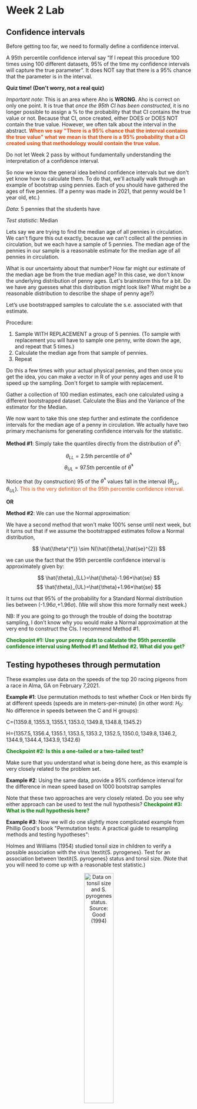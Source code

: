 Week 2 Lab
=============

Confidence intervals
-----------------------

Before getting too far, we need to formally define a confidence interval. 

A 95th percentile confidence interval say “If I repeat this procedure 100 times using 100 different datasets, 95% of the time my confidence intervals will capture the true parameter”. It does NOT say that there is a 95% chance that the parameter is in the interval.

**Quiz time! (Don't worry, not a real quiz)**

*Important note*: This is an area where Aho is **WRONG**. Aho is correct on only one point. It is true that *once the 95th CI has been constructed*, it is no longer possible to assign a $\%$ to the probability that that CI contains the true value or not. Because that CI, once created, either DOES or DOES NOT contain the true value. However, we often talk about the interval in the abstract. **<span style="color: orangered;">When we say "There is a 95$\%$ chance that the interval contains the true value" what we mean is that there is a 95$\%$ probability that a CI created using that methodology would contain the true value.</span>**

Do not let Week 2 pass by without fundamentally understanding the interpretation of a confidence interval. 

So now we know the general idea behind confidence intervals but we don't yet know how to calculate them. To do that, we'll actually walk through an example of bootstrap using pennies. Each of you should have gathered the ages of five pennies. (If a penny was made in 2021, that penny would be 1 year old, etc.)

*Data*: 5 pennies that the students have

*Test statistic*: Median

Lets say we are trying to find the median age of all pennies in circulation. We can't figure this out exactly, because we can't collect all the pennies in circulation, but we each have a sample of 5 pennies. The median age of the pennies in our sample is a reasonable estimate for the median age of all pennies in circulation. 

What is our uncertainty about that number? How far might our estimate of the median age be from the true median age? In this case, we don't know the underlying distribution of penny ages. (Let's brainstorm this for a bit. Do we have any guesses what this distribution might look like? What might be a reasonable distribution to describe the shape of penny age?) 

Let’s use bootstrapped samples to calculate the s.e. associated with that estimate.

Procedure: 
1. Sample WITH REPLACEMENT a group of 5 pennies. (To sample with replacement you will have to sample one penny, write down the age, and repeat that 5 times.)
2. Calculate the median age from that sample of pennies.
3. Repeat

Do this a few times with your actual physical pennies, and then once you get the idea, you can make a vector in R of your penny ages and use R to speed up the sampling. Don't forget to sample with replacement.

Gather a collection of 100 median estimates, each one calculated using a different bootstrapped dataset. Calculate the Bias and the Variance of the estimator for the Median.

We now want to take this one step further and estimate the confidence intervals for the median age of a penny in circulation. We actually have two primary mechanisms for generating confidence intervals for the statistic.

**Method #1**: Simply take the quantiles directly from the distribution of $\hat{\theta}^{*}$:

$$
\theta_{LL} = \mbox{2.5th percentile of } \hat{\theta}^{*}
$$
$$
\theta_{UL} = \mbox{97.5th percentile of } \hat{\theta}^{*}
$$

Notice that (by construction) 95$%$ of the $\hat{\theta}^{*}$ values fall in the interval $(\theta_{LL},\theta_{UL})$. <span style="color: orangered;">This is the very definition of the 95th percentile confidence interval.</span>

**OR** 

**Method #2**: We can use the Normal approximation:

We have a second method that won't make 100\% sense until next week, but it turns out that if we assume the bootstrapped estimates follow a Normal distribution, 

$$
\hat{\theta^{*}} \sim N(\hat{\theta},\hat{se}^{2})
$$

we can use the fact that the 95th percentile confidence interval is approximately given by:

$$
\hat{\theta}_{LL}=\hat{\theta}-1.96*\hat{se}
$$
$$
\hat{\theta}_{UL}=\hat{\theta}+1.96*\hat{se}
$$

It turns out that 95$\%$ of the probability for a Standard Normal distribution lies between (-1.96$\sigma$,+1.96$\sigma$). (We will show this more formally next week.) 

NB: If you are going to go through the trouble of doing the bootstrap sampling, I don’t know why you would make a Normal approximation at the very end to construct the CIs. I recommend Method #1.

**<span style="color: green;">Checkpoint #1: Use your penny data to calculate the 95th percentile confidence interval using Method #1 and Method #2. What did you get?</span>**

Testing hypotheses through permutation
------------------------------------

These examples use data on the speeds of the top 20 racing pigeons from a race in Alma, GA on February 7,2021. 

**Example #1**: Use permutation methods to test whether Cock or Hen birds fly at different speeds (speeds are in meters-per-minute) (in other word: $H_{0}$: No difference in speeds between the C and H groups):

C=$\{1359.8,1355.3,1355.1,1353.0,1349.8,1348.8,1345.2\}$

H=$\{1357.5,1356.4,1355.1,1353.5,1353.2,1352.5,1350.0,1349.8,1346.2,1344.9,1344.4,1343.9,1342.6\}$

**<span style="color: green;">Checkpoint #2: Is this a one-tailed or a two-tailed test?</span>**

Make sure that you understand what is being done here, as this example is very closely related to the problem set.


**Example #2**: Using the same data, provide a 95% confidence interval for the difference in mean speed based on 1000 bootstrap samples

Note that these two approaches are very closely related. Do you see why either approach can be used to test the null hypothesis? **<span style="color: green;">Checkpoint #3: What is the null hypothesis here?</span>**

**Example #3**: Now we will do one slightly more complicated example from Phillip Good's book "Permutation tests: A practical guide to resampling methods and testing hypotheses":

Holmes and Williams (1954) studied tonsil size in children to verify a possible association with the virus \textit{S. pyrogenes}. Test for an association between \textit{S. pyrogenes} status and tonsil size. (Note that you will need to come up with a reasonable test statistic.)

<div class="figure" style="text-align: center">
<img src="Table2categories.png" alt="Data on tonsil size and S. pyrogenes status. Source: Good (1994)" width="40%" />
<p class="caption">(\#fig:unnamed-chunk-1)Data on tonsil size and S. pyrogenes status. Source: Good (1994)</p>
</div>

Now lets consider the full dataset, where tonsil size is divided into three categories. How would we do the test now? **<span style="color: green;">Checkpoint #4: What is the new test statistic? (There are many options.)</span>** What 'labels' do you permute?

<div class="figure" style="text-align: center">
<img src="Table3categories.png" alt="Fill dataset on tonsil size and S. pyrogenes status. Source: Good (1994)" width="50%" />
<p class="caption">(\#fig:unnamed-chunk-2)Fill dataset on tonsil size and S. pyrogenes status. Source: Good (1994)</p>
</div>

Basics of bootstrap and jackknife
------------------------------------

To get started with bootstrap and jackknife techniques, we start by working through a very simple example. First we simulate some data


```r
x<-seq(0,9,by=1)
```

This will constutute our "data". Let's print the result of sampling with replacement to get a sense for it...


```r
table(sample(x,size=length(x),replace=T))
```

```
## 
## 1 2 4 6 7 9 
## 1 1 1 1 3 3
```

Now we will write a little script to take bootstrap samples and calculate the means of each of these bootstrap samples


```r
xmeans<-vector(length=1000)
for (i in 1:1000)
  {
  xmeans[i]<-mean(sample(x,replace=T))
  }
```

The actual number of bootstrapped samples is arbitrary *at this point* but there are ways of characterizing the precision of the bootstrap (jackknife-after-bootstrap) which might inform the number of bootstrap samples needed. *In practice*, people tend to pick some arbitrary but large number of bootstrap samples because computers are so fast that it is often easy to draw far more samples than are actually needed. When calculation of the statistic is slow (as might be the case if you are using the samples to construct a phylogeny, for example), then you would need to be more concerned with the number of bootstrap samples. 

First, lets just look at a histogram of the bootstrapped means and plot the actual sample mean on the histogram for comparison



```r
hist(xmeans,breaks=30,col="pink")
abline(v=mean(x),lwd=2)
```

<img src="Week-2-lab_files/figure-html/unnamed-chunk-6-1.png" width="672" />

Calculating bias and standard error
-----------------------------------

From these we can calculate the bias and standard deviation for the mean (which is the "statistic"):

$$
\widehat{Bias_{boot}} = \left(\frac{1}{k}\sum^{k}_{i=1}\theta^{*}_{i}\right)-\hat{\theta}
$$


```r
bias.boot<-mean(xmeans)-mean(x)
bias.boot
```

```
## [1] -0.0031
```

```r
hist(xmeans,breaks=30,col="pink")
abline(v=mean(x),lwd=5,col="black")
abline(v=mean(xmeans),lwd=2,col="yellow")
```

<img src="Week-2-lab_files/figure-html/unnamed-chunk-7-1.png" width="672" />

$$
\widehat{s.e._{boot}} = \sqrt{\frac{1}{k-1}\sum^{k}_{i=1}(\theta^{*}_{i}-\bar{\theta^{*}})^{2}}
$$


```r
se.boot<-sd(xmeans)
```

We can find the confidence intervals in two ways:

Method #1: Assume the bootstrap statistics are normally distributed


```r
LL.boot<-mean(xmeans)-1.96*se.boot #where did 1.96 come from?
UL.boot<-mean(xmeans)+1.96*se.boot
LL.boot
```

```
## [1] 2.757254
```

```r
UL.boot
```

```
## [1] 6.236546
```

Method #2: Simply take the quantiles of the bootstrap statistics


```r
quantile(xmeans,c(0.025,0.975))
```

```
##  2.5% 97.5% 
##   2.8   6.2
```

Let's compare this to what we would have gotten if we had used normal distribution theory. First we have to calculate the standard error:


```r
se.normal<-sqrt(var(x)/length(x))
LL.normal<-mean(x)-qt(0.975,length(x)-1)*se.normal
UL.normal<-mean(x)+qt(0.975,length(x)-1)*se.normal
LL.normal
```

```
## [1] 2.334149
```

```r
UL.normal
```

```
## [1] 6.665851
```

In this case, the confidence intervals we got from the normal distribution theory are too wide.

**<span style="color: green;">Checkpoint #6: Does it make sense why the normal distribution theory intervals are too wide?</span>** Because the original were were uniformly distributed, the data has higher variance than would be expected and therefore the standard error is higher than would be expected.

There are two packages that provide functions for bootstrapping, 'boot' and 'boostrap'. We will start by using the 'bootstrap' package, which was originally designed for Efron and Tibshirani's monograph on the bootstrap. 

To test the main functionality of the 'bootstrap' package, we will use the data we already have. The 'bootstrap' function requires the input of a user-defined function to calculate the statistic of interest. Here I will write a function that calculates the mean of the input values.


```r
library(bootstrap)
theta<-function(x)
  {
    mean(x)
  }
results<-bootstrap(x=x,nboot=1000,theta=theta)
results
```

```
## $thetastar
##    [1] 4.3 4.4 3.9 5.3 5.1 4.2 5.1 5.5 3.4 5.6 4.8 5.0 4.2 6.7 4.2 6.0 5.1 4.6
##   [19] 4.3 4.4 4.4 3.9 4.2 4.3 3.3 4.0 3.8 6.3 5.3 5.5 4.5 4.3 6.3 5.0 4.2 3.0
##   [37] 3.4 6.3 5.6 4.8 4.7 4.8 4.6 4.8 4.2 4.7 3.7 4.3 4.5 3.0 2.2 3.2 4.4 4.1
##   [55] 4.1 4.8 3.6 4.4 5.0 4.7 5.4 5.6 4.3 3.0 5.7 4.4 3.7 5.5 4.1 5.2 4.8 3.4
##   [73] 4.7 3.2 5.0 5.8 6.2 6.5 3.5 4.8 5.6 4.1 5.5 4.0 4.1 4.0 4.1 5.0 4.7 5.5
##   [91] 5.2 3.8 4.4 5.3 5.0 3.4 5.4 3.9 4.9 5.3 4.3 4.1 4.5 2.1 5.5 3.5 4.0 3.8
##  [109] 4.1 5.1 4.5 6.2 3.2 5.2 4.4 3.4 3.0 5.2 5.6 4.9 5.5 3.4 4.4 4.3 4.3 4.7
##  [127] 4.3 5.9 5.3 5.3 4.9 3.7 4.1 3.4 4.4 5.8 4.9 3.4 6.3 2.8 5.8 3.2 5.0 4.1
##  [145] 4.7 4.9 4.1 3.8 4.3 3.5 2.9 5.6 2.8 3.8 4.4 4.2 3.2 5.3 6.6 5.4 3.4 4.1
##  [163] 4.4 4.5 4.1 4.8 3.4 3.0 4.4 5.2 3.4 4.2 3.2 4.4 3.9 4.0 4.2 4.8 4.3 4.3
##  [181] 4.9 4.9 3.3 4.5 4.9 5.1 4.5 5.3 5.3 4.0 4.9 4.6 5.5 4.8 2.6 4.9 4.0 3.5
##  [199] 3.2 4.9 6.1 4.3 4.3 5.3 5.5 5.2 3.7 3.5 7.0 4.3 5.0 6.6 4.3 3.2 4.5 4.5
##  [217] 3.7 5.4 5.8 3.5 6.2 3.5 4.6 5.8 5.5 4.8 5.6 4.1 4.8 2.8 3.9 4.1 4.4 6.7
##  [235] 3.1 4.8 5.5 4.5 3.8 6.0 3.8 4.8 4.9 5.6 3.2 3.6 5.3 4.3 5.4 3.9 5.5 5.1
##  [253] 5.0 5.6 3.8 4.0 4.4 4.7 5.0 4.0 5.0 3.3 3.6 4.6 4.7 2.5 6.2 5.2 5.8 4.7
##  [271] 3.2 4.7 4.4 5.7 3.6 4.8 4.1 5.2 4.3 5.2 2.9 4.6 4.4 5.0 4.8 4.4 3.8 5.9
##  [289] 5.2 4.7 5.0 3.5 3.6 2.8 6.0 3.7 5.6 4.5 3.8 5.4 4.1 4.7 5.5 3.7 4.7 3.7
##  [307] 5.2 4.5 5.0 4.2 2.9 5.2 2.7 3.3 5.6 6.2 3.6 3.5 3.8 4.1 5.2 4.5 3.9 4.3
##  [325] 4.7 4.7 2.4 5.0 4.4 5.3 3.1 3.0 2.9 4.7 3.1 4.1 4.0 4.3 5.4 5.0 5.0 4.3
##  [343] 4.3 5.0 4.3 4.7 4.6 3.2 5.0 4.1 6.7 4.4 4.6 3.4 4.9 2.8 6.6 3.6 4.8 4.1
##  [361] 4.3 4.5 4.0 5.3 2.5 3.8 4.2 5.8 4.3 6.3 4.3 3.6 4.2 3.7 4.4 6.1 5.6 2.2
##  [379] 4.8 4.8 4.5 3.3 4.4 4.3 6.5 5.7 5.7 4.6 4.5 4.8 3.7 3.7 4.7 4.7 4.6 6.4
##  [397] 3.1 3.5 4.5 3.8 4.8 4.4 5.6 4.2 5.1 3.0 3.0 5.3 5.0 4.8 4.8 5.2 4.5 5.7
##  [415] 3.4 4.3 3.8 4.3 3.8 4.1 3.0 4.5 4.2 3.6 4.5 4.1 3.6 5.7 4.2 5.2 3.4 4.8
##  [433] 3.4 4.7 3.7 4.5 3.7 5.1 3.5 5.7 4.2 4.9 3.1 2.9 5.3 5.1 4.2 3.6 4.9 4.0
##  [451] 5.2 5.9 5.3 4.7 4.6 3.4 5.1 6.1 3.7 4.5 5.9 4.0 4.6 5.0 3.6 4.7 5.3 4.5
##  [469] 5.1 3.0 2.9 3.9 3.7 4.3 5.6 4.5 4.1 5.2 5.5 4.1 2.3 2.6 4.5 4.5 2.9 5.7
##  [487] 3.6 3.9 3.7 4.6 4.2 4.8 4.3 4.6 5.4 4.8 6.1 5.1 3.9 4.3 4.4 3.6 4.7 1.8
##  [505] 5.1 5.1 4.3 4.3 4.5 5.7 3.8 4.8 4.2 4.8 4.7 5.8 5.6 4.9 4.3 5.0 4.2 4.1
##  [523] 3.4 5.2 5.2 5.4 5.4 4.0 4.8 4.6 5.4 5.9 3.3 5.1 5.8 3.0 3.5 2.8 5.8 5.0
##  [541] 3.5 4.7 3.0 4.6 4.4 3.3 5.2 4.3 3.6 4.6 4.8 5.9 5.1 5.3 5.4 4.8 5.9 2.9
##  [559] 3.6 5.0 4.3 4.6 5.0 4.8 4.9 5.8 4.4 3.1 3.6 4.7 4.4 4.1 4.7 3.6 3.4 4.2
##  [577] 4.4 4.1 5.9 4.3 3.5 3.3 3.0 6.4 4.0 5.2 5.4 5.4 5.3 3.8 5.2 3.1 4.0 4.5
##  [595] 4.3 4.7 4.5 4.1 5.2 5.6 5.7 6.0 2.8 4.2 4.3 3.9 4.9 5.9 4.9 5.1 4.4 5.9
##  [613] 4.2 5.3 4.3 4.8 3.4 4.2 5.9 6.0 5.4 5.5 3.6 4.8 4.7 3.7 6.0 4.7 5.7 3.4
##  [631] 3.4 4.5 4.9 4.9 5.5 3.9 4.0 4.4 3.5 3.9 5.3 5.4 5.0 2.9 4.4 3.7 4.8 4.1
##  [649] 3.8 6.4 4.6 5.5 5.4 3.4 5.3 4.5 4.3 5.4 4.8 3.8 5.2 5.4 3.6 5.4 4.2 4.4
##  [667] 6.3 5.2 4.8 4.4 4.0 4.5 4.6 4.6 4.8 5.0 5.5 5.5 3.1 3.2 4.8 4.7 5.9 5.0
##  [685] 4.5 3.6 6.8 2.5 4.3 4.1 5.1 5.1 5.9 5.0 4.5 4.1 5.6 2.9 1.4 5.4 5.9 4.4
##  [703] 3.9 4.1 5.9 4.5 3.9 6.7 3.6 4.4 4.7 3.6 3.9 3.4 4.6 4.9 4.6 4.9 2.9 4.6
##  [721] 5.3 4.2 5.5 3.2 5.5 4.1 4.8 2.8 2.5 4.0 5.8 5.2 5.9 4.6 3.8 5.6 3.8 2.9
##  [739] 3.7 4.2 4.7 4.1 4.1 5.4 4.4 4.0 3.9 5.5 4.9 6.6 5.1 5.3 5.3 5.1 4.2 3.9
##  [757] 4.7 5.2 5.9 3.2 4.2 5.3 4.4 3.3 3.7 5.0 3.2 4.9 6.2 3.5 7.5 5.6 5.4 4.8
##  [775] 4.9 2.3 5.1 2.7 3.7 5.1 4.3 5.6 5.4 4.0 5.8 3.5 2.8 5.7 4.3 2.9 5.2 3.9
##  [793] 4.8 5.0 2.6 4.3 4.7 3.8 4.2 4.6 3.4 4.9 4.4 3.9 5.6 3.8 6.1 4.4 3.6 4.9
##  [811] 3.4 5.2 5.7 5.1 4.5 4.3 5.2 4.7 3.6 5.9 3.1 5.3 4.4 4.6 4.6 4.2 4.6 4.7
##  [829] 6.1 3.4 4.4 4.0 4.0 5.3 5.0 3.9 3.5 6.0 3.6 4.6 3.9 4.4 4.3 5.3 4.5 3.5
##  [847] 4.9 4.7 5.9 4.6 2.7 5.0 4.0 3.6 3.1 6.9 4.1 5.3 5.5 3.6 4.8 4.5 3.3 4.7
##  [865] 5.1 4.8 4.6 4.3 3.9 5.3 4.0 4.7 4.2 4.5 3.6 3.4 4.6 4.6 4.8 4.8 6.8 4.7
##  [883] 6.4 3.4 5.7 4.0 6.3 5.0 4.0 3.7 5.2 3.9 3.9 3.1 5.5 4.1 4.7 6.5 5.9 4.3
##  [901] 5.6 3.8 4.1 5.6 3.4 5.6 3.6 4.2 5.5 4.1 4.0 3.5 4.8 4.8 5.0 3.8 3.0 4.7
##  [919] 6.0 5.0 4.0 5.1 4.1 4.4 3.9 4.2 3.5 4.6 3.8 3.8 3.3 4.6 3.9 4.4 4.1 4.9
##  [937] 4.0 3.6 3.0 5.0 2.9 4.2 4.9 4.6 3.7 4.8 3.1 4.2 4.3 5.1 5.5 4.5 3.7 4.5
##  [955] 5.6 6.4 4.1 3.0 5.1 4.1 3.8 3.1 5.5 4.8 3.2 5.0 2.8 4.6 5.3 4.4 3.7 4.1
##  [973] 3.1 4.3 3.3 4.9 3.4 3.3 5.2 4.7 4.6 4.5 3.8 4.9 4.4 3.5 5.0 5.2 4.6 2.9
##  [991] 5.0 6.9 4.3 4.6 3.7 6.7 5.3 3.7 4.8 5.0
## 
## $func.thetastar
## NULL
## 
## $jack.boot.val
## NULL
## 
## $jack.boot.se
## NULL
## 
## $call
## bootstrap(x = x, nboot = 1000, theta = theta)
```

```r
quantile(results$thetastar,c(0.025,0.975))
```

```
##  2.5% 97.5% 
##   2.8   6.3
```

Notice that we get exactly what we got last time. This illustrates an important point, which is that the bootstrap functions are often no easier to use than something you could write yourself.

You can also define a function of the bootstrapped statistics (we have been calling this theta) to pull out immediately any summary statistics you are interested in from the bootstrapped thetas.

Here I will write a function that calculates the bias of my estimate of the mean (which is 4.5 [i.e. the mean of the number 0,1,2,3,4,5,6,7,8,9])


```r
bias<-function(x)
  {
  mean(x)-4.5
  }
results<-bootstrap(x=x,nboot=1000,theta=theta,func=bias)
results
```

```
## $thetastar
##    [1] 4.5 3.4 4.2 6.1 3.8 4.3 5.7 3.9 4.1 4.6 5.5 5.0 5.6 3.3 5.1 3.2 3.9 6.1
##   [19] 3.8 5.1 4.8 4.2 4.7 3.8 1.7 4.4 4.2 3.5 2.8 5.3 3.3 6.5 5.2 4.3 3.9 3.2
##   [37] 5.1 5.5 3.8 3.9 3.7 5.0 5.5 6.1 4.8 4.1 4.0 4.6 5.8 4.3 4.2 5.4 3.2 3.9
##   [55] 5.1 5.6 6.1 6.2 5.5 4.5 4.3 3.5 3.0 4.4 5.2 3.8 4.2 3.7 3.5 3.5 6.0 3.8
##   [73] 4.5 4.8 3.8 4.7 3.1 4.2 4.6 5.9 4.1 5.5 3.5 4.1 6.9 6.0 4.5 5.9 5.2 4.9
##   [91] 4.5 4.6 4.4 2.9 5.3 4.1 5.5 5.4 2.4 4.2 3.4 2.8 4.5 5.3 4.2 4.0 4.1 4.8
##  [109] 4.4 4.7 3.4 4.0 5.4 5.4 5.0 5.3 4.5 4.3 5.8 4.4 3.5 2.7 5.4 2.3 3.8 3.9
##  [127] 4.7 4.1 5.1 5.6 5.5 4.0 4.5 4.6 3.6 6.0 4.7 3.8 4.4 3.7 3.5 4.8 3.5 4.7
##  [145] 4.1 4.6 3.6 5.0 4.6 4.7 4.7 5.2 4.8 4.0 5.2 3.8 4.5 4.4 4.7 4.3 4.5 3.3
##  [163] 4.8 4.7 4.1 4.2 4.6 5.1 4.0 3.9 4.5 4.2 3.7 2.9 4.2 6.8 4.7 6.5 5.4 4.8
##  [181] 2.8 2.6 3.5 2.9 4.6 4.2 4.3 4.5 4.5 5.1 4.6 5.5 5.1 3.6 4.8 4.3 4.0 5.7
##  [199] 4.8 4.3 4.0 4.4 3.2 6.9 3.7 4.2 5.5 4.0 5.5 3.1 5.1 4.6 4.6 4.1 3.9 5.0
##  [217] 3.6 5.4 4.2 3.9 1.8 5.8 4.7 2.9 5.1 4.0 4.1 5.5 4.2 2.5 4.4 5.3 3.5 4.8
##  [235] 5.9 5.6 5.1 5.6 5.0 5.4 5.2 4.1 6.7 5.1 4.0 3.2 4.7 3.9 5.0 4.7 5.0 4.2
##  [253] 5.2 5.0 3.1 4.8 3.5 5.6 4.6 4.5 4.4 4.5 3.4 3.8 4.4 5.1 5.0 3.4 6.3 2.7
##  [271] 4.6 3.9 3.8 5.0 2.2 5.1 5.7 3.3 3.3 4.0 4.7 5.2 4.4 3.4 4.0 5.2 4.7 3.4
##  [289] 5.6 5.4 4.4 4.0 3.5 4.3 4.7 5.7 4.5 3.9 4.4 3.5 4.8 4.0 4.9 5.0 5.8 4.7
##  [307] 4.3 3.7 3.9 4.8 3.6 3.3 3.2 4.9 3.8 4.1 5.1 4.9 4.4 2.8 3.9 3.5 4.3 3.4
##  [325] 5.5 6.4 3.9 4.5 5.1 3.2 4.3 4.5 6.4 4.2 4.2 4.5 5.0 4.6 2.8 3.7 5.1 4.1
##  [343] 4.6 4.9 5.9 5.0 4.2 3.9 4.0 4.8 4.8 4.3 3.7 4.9 4.1 5.8 4.2 2.9 3.4 3.8
##  [361] 5.5 3.4 4.6 2.8 1.9 4.1 4.8 3.2 5.6 5.3 5.0 5.0 2.2 2.9 5.7 5.4 4.4 5.0
##  [379] 5.9 5.2 4.0 6.2 4.1 5.6 4.5 3.3 3.9 6.2 3.9 4.6 4.4 4.9 5.7 3.2 5.7 4.1
##  [397] 5.2 5.0 4.2 4.1 5.9 4.3 2.3 4.3 5.4 4.9 3.5 5.6 5.2 5.2 4.8 5.2 3.5 6.1
##  [415] 4.8 4.6 4.6 4.8 2.6 3.8 3.9 5.5 6.4 4.3 4.7 4.8 3.1 5.4 5.0 4.4 4.2 3.4
##  [433] 4.6 4.1 4.1 3.2 4.7 4.8 5.7 4.9 6.6 5.6 3.2 3.1 5.2 4.9 6.3 4.9 3.1 4.8
##  [451] 3.2 4.7 3.4 3.0 3.8 6.1 3.6 5.0 3.1 5.0 4.8 5.9 4.9 4.9 4.7 6.3 4.1 5.1
##  [469] 4.1 4.8 5.3 4.6 3.3 4.8 4.8 4.6 3.5 3.0 5.4 4.0 4.1 5.6 4.4 3.8 5.7 2.9
##  [487] 3.0 5.6 3.3 3.5 4.6 4.2 5.8 5.0 4.1 4.3 5.6 4.7 4.9 5.0 4.6 3.3 5.2 3.6
##  [505] 5.0 4.9 5.4 2.9 3.2 5.6 5.4 5.5 3.7 5.8 5.4 6.0 2.8 5.4 3.0 5.2 5.5 3.4
##  [523] 5.1 5.4 5.6 4.2 4.9 4.7 5.1 4.0 4.7 3.7 4.1 6.0 5.4 4.3 2.7 5.9 4.0 6.2
##  [541] 3.7 3.1 4.8 4.3 4.0 3.6 5.1 4.3 4.9 5.7 5.5 3.6 2.9 5.4 2.7 4.9 3.9 4.8
##  [559] 4.7 4.6 4.0 4.1 6.5 4.0 5.3 3.5 5.0 4.6 5.4 4.9 4.2 4.4 2.7 4.4 4.8 4.3
##  [577] 4.9 3.4 4.7 4.7 4.2 5.9 5.3 4.1 5.3 5.9 5.0 4.7 5.2 5.1 2.5 4.3 5.6 3.0
##  [595] 3.5 5.4 4.2 3.1 6.0 3.5 5.2 4.5 6.2 3.7 6.1 4.6 4.6 3.7 6.1 5.5 1.6 4.1
##  [613] 4.0 5.5 4.5 4.6 4.3 5.4 3.5 5.0 5.0 5.6 5.0 4.5 3.9 3.3 3.2 4.6 5.1 4.5
##  [631] 4.3 5.5 5.0 4.4 4.1 5.4 5.1 6.3 3.7 5.5 5.3 4.5 3.5 5.4 4.9 3.3 4.3 5.2
##  [649] 4.8 4.2 3.9 5.2 5.2 3.9 4.8 3.7 4.3 5.3 3.4 2.3 4.3 5.1 4.4 3.9 5.3 3.2
##  [667] 6.0 4.6 4.6 4.8 4.6 4.2 3.9 3.5 5.3 5.1 4.4 5.9 2.8 4.1 3.7 4.2 4.7 3.3
##  [685] 4.5 4.6 5.5 5.9 3.7 4.4 4.1 4.0 3.8 4.2 2.9 3.6 4.9 4.8 3.8 3.4 4.3 6.0
##  [703] 6.0 4.9 2.0 5.8 4.4 3.7 4.6 3.5 2.9 4.1 4.1 3.1 2.1 4.3 3.8 5.3 4.0 5.1
##  [721] 5.6 3.6 4.4 4.5 3.3 4.7 3.3 5.4 4.9 6.5 5.3 4.6 4.3 4.5 5.4 4.7 5.7 4.2
##  [739] 3.9 4.7 3.4 5.6 4.5 5.7 4.3 3.5 4.3 6.2 3.1 5.2 4.9 4.6 4.2 3.4 6.0 4.8
##  [757] 3.9 4.4 3.4 2.1 4.2 3.2 3.3 4.1 5.6 4.2 6.4 4.2 3.7 3.7 4.8 4.5 6.0 5.7
##  [775] 5.4 4.1 4.7 4.4 6.1 4.9 3.5 4.4 4.5 5.6 4.4 3.9 3.7 3.8 4.4 6.6 5.7 3.8
##  [793] 3.9 3.8 4.5 4.4 4.5 5.4 4.2 4.8 4.4 4.2 3.1 4.6 4.3 3.2 3.8 4.4 4.7 5.3
##  [811] 3.5 3.8 4.7 4.3 4.5 4.2 3.5 4.8 2.8 5.1 5.1 4.3 5.1 3.3 3.9 5.7 3.2 3.9
##  [829] 4.6 3.4 4.9 4.8 4.6 4.4 5.7 5.3 6.0 4.5 3.6 4.7 3.5 5.5 4.1 3.7 3.1 4.1
##  [847] 6.0 3.5 6.1 4.8 6.1 3.4 4.3 3.3 5.4 2.5 3.5 4.4 5.1 3.3 7.1 5.4 4.9 4.1
##  [865] 4.5 4.6 6.3 4.7 4.5 5.4 2.5 4.4 4.4 4.3 2.9 4.2 3.7 4.5 4.7 4.1 4.5 4.5
##  [883] 4.2 4.1 4.2 5.1 5.7 4.5 2.9 2.8 5.4 3.4 6.5 3.4 4.1 3.9 5.6 5.2 6.0 6.4
##  [901] 3.9 3.0 5.4 5.2 5.3 5.1 4.3 5.6 4.0 4.9 3.7 4.7 4.5 5.9 5.6 5.0 3.8 4.2
##  [919] 5.9 5.3 4.0 5.6 4.2 4.8 5.4 2.1 5.1 5.2 4.5 3.0 5.1 6.3 6.3 4.7 4.5 4.9
##  [937] 5.2 4.1 4.3 3.5 4.1 4.3 5.8 4.2 5.8 6.0 2.8 5.4 4.1 2.7 5.1 4.4 5.5 6.2
##  [955] 5.0 3.1 3.7 4.6 3.9 5.0 6.1 3.5 4.0 3.7 3.6 5.8 5.3 5.0 3.7 3.8 4.0 3.5
##  [973] 4.0 4.2 5.0 6.1 5.0 4.3 4.9 4.0 4.6 4.9 5.5 5.1 3.3 3.9 4.4 3.3 4.1 2.7
##  [991] 3.7 2.2 3.1 5.2 6.1 3.7 4.7 3.5 4.5 5.9
## 
## $func.thetastar
## [1] -0.0174
## 
## $jack.boot.val
##  [1]  0.50026385  0.40553846  0.28184438  0.08885714  0.11876833 -0.12513966
##  [7] -0.15800000 -0.37093750 -0.43472222 -0.52756598
## 
## $jack.boot.se
## [1] 1.020354
## 
## $call
## bootstrap(x = x, nboot = 1000, theta = theta, func = bias)
```

Compare this to 'bias.boot' (our result from above). Why might it not be the same? Try running the same section of code several times. See how the value of the bias ($func.thetastar) jumps around? We should not be surprised by this because we can look at the jackknife-after-bootstrap estimate of the standard error of the function (in this case, that function is the bias) and we can see that it is not so small that we wouldn't expect some variation in these values.

Remember, everything we have discussed today are estimates. The statistic as applied to your data will change with new data, as will the standard error, the confidence intervals - everything! All of these values have sampling distributions and are subject to change if you repeated the procedure with new data.

Note that we can calculate any function of $\theta^{*}$. A simple example would be the 72nd percentile:


```r
perc72<-function(x)
  {
  quantile(x,probs=c(0.72))
  }
results<-bootstrap(x=x,nboot=1000,theta=theta,func=perc72)
results
```

```
## $thetastar
##    [1] 3.3 3.8 3.5 4.1 4.7 4.8 4.5 3.1 5.7 4.7 5.1 3.3 3.6 4.2 4.1 5.9 5.7 5.1
##   [19] 3.9 5.1 4.8 4.2 3.9 4.5 4.3 3.4 4.5 3.2 2.9 3.1 5.5 4.1 5.3 3.5 6.8 7.0
##   [37] 4.3 4.5 4.8 4.3 4.6 5.9 4.2 4.6 2.9 3.5 4.4 4.7 4.5 4.7 5.5 5.7 5.5 4.9
##   [55] 4.7 2.7 4.1 3.8 5.1 3.9 3.1 4.1 4.7 4.2 5.3 5.5 2.3 4.8 4.7 3.6 3.2 4.8
##   [73] 3.8 3.8 5.2 3.7 5.2 6.1 4.7 4.2 4.7 5.1 3.4 5.9 5.2 4.5 3.3 4.9 3.7 3.8
##   [91] 5.7 3.2 4.8 4.5 3.4 5.2 5.1 4.5 4.9 4.2 3.9 5.1 5.1 5.2 4.7 5.8 5.1 5.0
##  [109] 4.8 5.5 5.6 4.2 4.4 3.7 5.0 5.1 4.8 5.1 4.5 5.1 3.8 5.1 4.8 5.1 5.6 1.9
##  [127] 4.5 5.1 3.2 5.2 4.8 4.3 4.0 4.5 4.7 5.5 4.7 3.8 4.6 3.0 2.6 5.9 5.5 4.4
##  [145] 4.8 4.3 5.0 3.8 4.7 5.4 3.3 4.8 4.5 4.1 3.1 5.2 4.1 3.5 4.7 5.1 4.9 4.6
##  [163] 4.8 4.4 3.8 4.3 5.6 4.3 6.2 3.0 3.1 3.2 5.6 5.1 4.1 4.9 3.8 4.3 5.8 3.8
##  [181] 3.3 4.5 4.4 5.1 3.5 7.1 5.3 4.2 3.9 5.8 3.1 3.0 3.7 5.3 3.8 5.0 4.6 5.4
##  [199] 4.8 5.0 5.1 5.2 5.5 3.1 4.7 4.0 5.1 5.4 4.3 2.7 5.4 3.9 4.7 3.4 4.8 4.0
##  [217] 2.9 3.5 2.5 5.0 5.5 4.5 5.3 4.8 6.9 3.4 5.2 4.7 5.1 4.2 3.9 3.8 5.3 3.8
##  [235] 3.7 3.8 3.4 4.4 4.7 5.6 2.9 4.9 5.4 4.9 4.8 4.8 5.3 4.3 4.1 5.4 5.2 4.0
##  [253] 3.3 4.9 4.4 6.4 5.4 4.7 4.0 6.4 4.1 3.9 6.6 4.7 4.1 3.4 6.2 3.7 4.9 4.1
##  [271] 5.5 3.8 4.7 4.4 5.4 4.1 4.9 3.4 6.4 4.3 4.7 5.1 4.2 6.4 4.6 6.4 4.8 5.5
##  [289] 4.2 3.7 5.2 5.4 4.5 5.3 4.7 4.3 4.0 4.3 5.8 5.1 4.1 6.4 4.5 5.7 4.5 5.5
##  [307] 5.0 4.2 4.9 3.5 5.2 4.6 5.2 4.5 4.2 3.6 5.2 5.3 3.9 3.7 5.1 4.0 3.7 4.8
##  [325] 5.1 5.8 4.9 3.5 4.2 5.1 4.9 3.6 5.0 2.9 1.6 4.5 4.8 3.3 3.7 4.4 5.1 3.8
##  [343] 3.5 2.3 4.4 5.9 5.4 5.4 3.9 3.3 4.8 4.7 5.7 5.5 3.6 4.7 4.8 4.3 5.3 3.8
##  [361] 3.1 3.6 3.9 3.3 3.8 5.3 6.0 4.8 3.8 4.7 4.8 5.7 4.3 5.1 4.3 5.4 5.0 5.3
##  [379] 5.5 4.6 5.4 5.2 4.1 3.5 3.7 4.0 5.3 6.1 5.7 4.5 5.6 5.9 6.0 6.3 4.2 3.0
##  [397] 4.7 4.2 3.2 6.0 5.1 4.9 2.7 4.5 3.4 6.1 3.6 3.6 4.8 4.3 4.6 3.0 3.7 4.0
##  [415] 4.1 5.2 3.2 3.8 5.0 5.4 4.4 3.9 4.5 4.4 4.4 5.6 4.9 4.3 5.3 4.2 4.9 6.5
##  [433] 4.3 3.5 3.6 3.4 3.6 4.6 3.8 4.9 5.0 3.5 5.3 4.5 5.4 5.2 4.1 5.2 4.8 3.3
##  [451] 4.7 5.0 6.3 2.6 4.8 3.0 5.3 4.1 5.5 3.6 3.6 5.8 4.4 5.3 4.2 5.2 5.4 6.2
##  [469] 4.7 3.9 4.8 6.1 5.1 4.0 6.4 2.8 3.2 4.4 4.6 4.9 3.2 5.8 6.6 4.0 3.5 3.8
##  [487] 6.8 5.8 4.7 3.7 2.6 4.7 3.7 4.5 3.5 6.0 6.1 2.9 5.2 2.9 4.7 3.8 4.4 3.6
##  [505] 4.2 3.3 5.4 5.4 5.4 5.5 5.5 5.2 4.4 4.4 3.5 5.4 4.9 3.6 4.9 4.8 5.5 5.0
##  [523] 4.3 5.5 4.0 5.1 3.4 5.0 3.1 3.3 5.4 3.3 5.1 3.9 4.4 6.5 4.5 5.4 5.0 4.6
##  [541] 4.9 3.7 5.9 3.7 4.7 4.5 4.5 4.4 5.1 4.8 3.7 5.0 4.7 4.4 4.2 5.0 2.6 4.2
##  [559] 4.0 6.5 4.0 3.6 4.8 3.9 5.7 3.8 4.1 3.5 4.2 4.0 4.4 4.5 3.0 3.0 4.8 5.0
##  [577] 2.7 5.4 5.6 5.5 4.1 3.5 3.0 1.5 4.4 6.6 5.6 3.7 4.8 5.1 4.3 6.1 5.4 5.0
##  [595] 6.2 4.2 4.8 5.2 4.7 4.5 4.9 3.7 5.0 3.9 6.2 5.2 5.4 4.5 4.7 3.5 4.6 5.2
##  [613] 5.1 3.6 5.1 3.7 5.9 3.8 3.6 5.4 5.5 4.2 5.0 7.0 3.5 4.6 5.6 3.7 3.4 3.2
##  [631] 3.3 5.0 3.6 4.4 4.7 4.0 5.7 4.5 3.9 5.1 4.1 4.8 3.2 4.4 4.3 4.2 5.4 4.4
##  [649] 4.0 4.1 3.3 4.6 4.9 4.2 5.8 5.1 4.2 4.3 3.3 4.2 4.4 6.2 5.6 5.2 5.0 4.2
##  [667] 4.2 5.1 5.2 4.6 3.9 4.0 4.3 5.9 4.0 4.2 5.6 4.4 4.4 3.3 3.6 5.3 4.8 4.9
##  [685] 3.3 4.3 4.2 5.0 5.5 3.7 4.8 3.3 5.7 3.8 3.2 4.5 4.6 4.9 4.9 3.6 3.0 3.1
##  [703] 5.4 3.2 4.5 3.0 5.5 5.3 3.9 5.0 3.8 3.0 5.3 5.6 6.2 4.6 3.8 5.2 6.4 4.6
##  [721] 5.2 3.5 5.0 5.6 5.6 4.2 4.5 5.7 3.5 6.9 4.4 6.6 3.5 4.3 3.9 4.8 5.6 4.2
##  [739] 5.6 3.9 3.5 4.3 5.8 5.0 5.2 5.7 3.9 6.0 4.3 3.5 4.9 4.7 5.1 4.6 7.0 3.6
##  [757] 4.9 5.5 5.1 2.7 3.9 4.3 3.2 3.8 4.0 4.0 5.2 3.2 4.1 5.6 4.3 3.6 4.3 4.2
##  [775] 4.4 2.6 3.4 4.7 3.5 3.5 3.4 4.6 2.8 4.4 4.6 6.0 4.7 3.9 3.0 5.0 6.7 4.1
##  [793] 5.1 3.6 4.4 5.4 3.4 2.5 4.3 4.8 4.9 5.6 4.2 5.3 3.4 3.7 4.8 5.1 4.3 5.1
##  [811] 3.8 4.5 3.9 3.7 5.1 4.6 3.4 5.0 3.9 4.4 4.5 6.6 3.5 3.6 4.6 3.5 4.7 5.5
##  [829] 3.4 3.5 4.3 5.1 4.2 5.3 4.1 4.2 4.6 4.6 5.9 3.8 4.6 4.6 5.2 4.5 5.0 4.3
##  [847] 4.4 4.8 4.1 4.6 2.1 5.4 3.5 4.1 3.7 5.7 3.9 6.5 5.4 4.1 3.5 5.6 5.1 4.5
##  [865] 3.5 4.1 5.1 4.1 4.0 3.2 4.5 5.8 5.6 3.5 3.2 3.8 5.3 4.4 4.9 5.5 5.1 4.0
##  [883] 5.9 5.9 4.4 3.2 3.9 2.8 3.7 6.1 4.8 4.9 5.2 3.7 5.6 5.0 4.4 2.5 4.9 4.8
##  [901] 5.3 5.3 3.2 5.9 2.9 3.8 4.5 4.9 4.2 4.6 4.0 4.0 4.9 5.3 4.7 6.0 4.0 5.3
##  [919] 4.3 4.4 4.6 5.4 3.5 4.1 4.6 4.0 5.4 2.3 4.9 4.7 5.9 5.4 4.6 4.5 4.9 5.3
##  [937] 5.2 3.4 5.8 5.7 2.6 5.7 3.3 5.5 6.2 4.8 3.2 4.2 2.2 5.6 4.1 3.8 5.7 6.6
##  [955] 3.4 4.3 3.2 3.2 4.1 4.3 3.6 4.1 5.6 5.2 4.7 3.4 4.4 3.6 4.1 5.5 3.4 5.9
##  [973] 5.3 3.2 4.8 5.1 5.5 6.1 5.3 3.6 5.0 3.8 4.4 4.7 5.4 5.3 5.9 3.4 6.3 6.3
##  [991] 4.6 4.6 3.4 4.5 3.4 4.5 5.4 4.2 4.5 4.7
## 
## $func.thetastar
## 72% 
## 5.1 
## 
## $jack.boot.val
##  [1] 5.500 5.400 5.300 5.300 5.200 5.100 4.948 4.800 4.600 4.500
## 
## $jack.boot.se
## [1] 0.9724414
## 
## $call
## bootstrap(x = x, nboot = 1000, theta = theta, func = perc72)
```

On Tuesday we went over an example in which we bootstrapped the correlation coefficient between LSAT scores and GPA. To do that, we sampled pairs of (LSAT,GPA) data with replacement. Here is a little script that would do something like that using (X,Y) data that are independently drawn from the normal distribution


```r
xdata<-matrix(rnorm(30),ncol=2)
```

Everyone's data is going to be different. With such a small sample size, it would be easy to get a positive or negative correlation by random change, but on average across everyone's datasets, there should be zero correlation because the two columns are drawn independently.


```r
n<-15
theta<-function(x,xdata)
  {
  cor(xdata[x,1],xdata[x,2])
  }
results<-bootstrap(x=1:n,nboot=50,theta=theta,xdata=xdata) 
#NB: xdata is passed to the theta function, not needed for bootstrap function itself
```

Notice the parameters that get passed to the 'bootstrap' function are: (1) the indexes which will be sampled with replacement. This is different that the raw data but the end result is the same because both the indices and the raw data get passed to the function 'theta' (2) the number of bootrapped samples (in this case 50) (3) the function to calculate the statistic (4) the raw data.

Lets look at a histogram of the bootstrapped statistics $\theta^{*}$ and draw a vertical line for the statistic as applied to the original data.


```r
hist(results$thetastar,breaks=30,col="pink")
abline(v=cor(xdata[,1],xdata[,2]),lwd=2)
```

<img src="Week-2-lab_files/figure-html/unnamed-chunk-17-1.png" width="672" />

Parametric bootstrap
---------------------

Let's do one quick example of a parametric bootstrap. We haven't introduced distributions yet (except for the Gaussian, or Normal, distribution, which is the most familiar), so lets spend a few minutes exploring the Gamma distribution, just so we have it to work with for testing out parametric bootstrap. All we need to know is that the Gamma distribution is a continuous, non-negative distribution that takes two parameters, which we call "shape" and "rate". Lets plot a few examples just to see what a Gamma distribution looks like. (Note that the Gamma distribution can be parameterized by "shape" and "rate" OR by "shape" and "scale", where "scale" is just 1/"rate". R will allow you to use either (shape,rate) or (shape,scale) as long as you specify which you are providing.

<img src="Week-2-lab_files/figure-html/unnamed-chunk-18-1.png" width="672" />


Let's generate some fairly sparse data from a Gamma distribution


```r
original.data<-rgamma(10,3,5)
```

and calculate the skew of the data using the R function 'skewness' from the 'moments' package. 


```r
library(moments)
theta<-skewness(original.data)
head(theta)
```

```
## [1] 0.01306053
```

What is skew? Skew describes how assymetric a distribution is. A distribution with a positive skew is a distribution that is "slumped over" to the right, with a right tail that is longer than the left tail. Alternatively, a distribution with negative skew has a longer left tail. Here we are just using it for illustration, as a property of a distribution that you may want to estimate using your data.

Lets use 'fitdistr' to fit a gamma distribution to these data. This function is an extremely handy function that takes in your data, the name of the distribution you are fitting, and some starting values (for the estimation optimizer under the hood), and it will return the parameter values (and their standard errors). We will learn in a couple weeks how R is doing this, but for now we will just use it out of the box. (Because we generated the data, we happen to know that the data are gamma distributed. In general we wouldn't know that, and we will see in a second that our assumption about the shape of the data really does make a difference.)


```r
library(MASS)
fit<-fitdistr(original.data,dgamma,list(shape=1,rate=1))
```

```
## Warning in densfun(x, parm[1], parm[2], ...): NaNs produced
```

```r
# fit<-fitdistr(original.data,"gamma")
# The second version would also work.
fit
```

```
##      shape       rate   
##    6.733595   12.305590 
##  ( 2.939778) ( 5.577790)
```

Now lets sample with replacement from this new distribution and calculate the skewness at each step:


```r
results<-c()
for (i in 1:1000)
  {
  x.star<-rgamma(length(original.data),shape=fit$estimate[1],rate=fit$estimate[2])
  results<-c(results,skewness(x.star))
  }
head(results)
```

```
## [1] 1.2939105 0.9365332 0.4423664 0.1364160 0.8951711 0.6253627
```

```r
hist(results,breaks=30,col="pink",ylim=c(0,1),freq=F)
```

<img src="Week-2-lab_files/figure-html/unnamed-chunk-22-1.png" width="672" />

Now we have the bootstrap distribution for skewness (the $\theta^{*}$ s), we can compare that to the equivalent non-parametric bootstrap:


```r
results2<-bootstrap(x=original.data,nboot=1000,theta=skewness)
results2
```

```
## $thetastar
##    [1] -0.0261732070 -0.0243718089  0.4176750121 -0.3410291786 -0.2024678486
##    [6]  0.3892211643 -0.3336514451  0.3005390763  0.1942910779 -0.2812657319
##   [11]  0.3675581906 -0.0327120604 -0.1883098439  0.0835800451 -0.5408680886
##   [16] -0.0832934267  0.4511982802  0.0508500250 -0.1376141252  0.2491852448
##   [21] -0.3415348650  0.0992278338  0.4872254846  0.0135162016  0.5956566882
##   [26]  0.3139464742  0.7332676396  0.3820620288 -0.3514662213 -0.0210124933
##   [31]  0.8016344544 -0.2840312383  0.0673655315 -0.0109234641  0.1325020487
##   [36]  0.3276373818 -0.0279691373  0.0326064670  0.0388381552  0.4851941030
##   [41]  0.2401830277  0.4586217358  0.5364261344 -0.6501689183 -0.2879134218
##   [46]  1.3342217253 -0.0686648182  0.4109407703 -0.9399287091 -0.1370099334
##   [51]  0.0026960987  0.4079203429 -0.0074234367 -0.2437572791  0.6841493842
##   [56] -0.0158960473 -0.6275994532 -0.1978524756 -0.3766695498 -0.4242547680
##   [61]  0.0580409095  0.4362910480 -0.3287114022  0.7206259434 -0.1587010118
##   [66]  0.0300141952  0.4170213309 -0.6023148337  0.1292788061 -0.4088696845
##   [71]  0.5514951513 -0.4331960761  0.0532251555  0.1468900709 -0.8147583143
##   [76]  0.5733274530  0.1944474071 -0.3126724753 -0.5112044572 -0.1316717045
##   [81] -0.0294888394 -0.1026907160  0.6872948919 -0.2145630700 -0.1946624123
##   [86] -0.0625854284 -0.1840037327 -0.2640424926 -0.6151801356  0.8952458212
##   [91] -0.9276920421 -0.0950312490 -0.3479214231  0.1223948461 -0.0615135748
##   [96]  0.3863408605  0.2894754683 -0.2548197595 -0.1381883114 -0.8632069563
##  [101]  0.3569785976 -0.2318796316  0.4104711429 -0.3719254359  0.2830511051
##  [106] -0.1866053431  0.9675482935 -0.0996990365 -0.1408456274 -0.3848067223
##  [111]  0.1971537925  0.9791272772 -0.3894279506 -0.4396616905 -0.7422672310
##  [116]  0.4065207808  0.1666646936 -0.1054786314 -0.0278486168  0.0173471781
##  [121]  0.2528402651 -1.5487954398 -0.1590138897 -0.0002142887  0.4583932807
##  [126] -0.8594235038  0.1402478118 -0.2122395419 -0.0192639886 -0.0273552235
##  [131]  0.0028287645  0.3656333497  0.4220604960 -0.2244115413  0.3071933256
##  [136] -0.4803207167  0.0152772482 -0.0508032216  0.7487530208 -0.7347281466
##  [141] -0.1633529408  0.0746030894  0.3706225138 -0.2994517293 -0.2829904502
##  [146]  0.4202919230 -0.0462640590  0.2279043406  0.2216810684 -0.0799914167
##  [151]  1.2248871408  0.1341892453 -0.1635396895 -0.0889028144 -0.3362846912
##  [156]  0.2491714832 -0.3651017251 -0.1829536774 -0.1764916325  0.5853534711
##  [161]  0.2159666763 -0.0702822103  0.0689970551 -0.9335348155 -0.7009192495
##  [166] -0.8334085596  0.2487321816 -0.0383697769  0.8889799050 -0.5529692899
##  [171] -0.2553472543  0.1661526889  0.7969620697  0.9050139588 -1.3494151325
##  [176]  0.4661347100 -0.3679950389  0.2886572694  0.0035861170 -0.3542156539
##  [181] -0.0573607812 -0.0785494572 -0.6827009890 -0.1098585966  1.1926551286
##  [186]  0.0575444441  0.3259620028  1.3650975256  0.6270869151  0.3337963807
##  [191]  0.0465364756 -0.1511488417 -0.1616771969 -0.5279974918  0.4344259041
##  [196] -0.2711166599 -0.2206105551  0.4397042572  0.1186871929  0.1316919744
##  [201] -0.1936520815 -0.3921591820 -0.0577525098 -0.6801760045 -0.8237928421
##  [206]  0.2915043625 -0.0395879206 -0.0241042307  0.2384985599  0.4940426257
##  [211] -0.1999985554  0.0938517245  0.4214907701  0.2470803872 -0.7300385290
##  [216] -0.0852465756 -0.1687890065  0.6002017923  0.1636995994 -0.3550618324
##  [221]  0.7302816786 -0.6868395580 -0.0295802045 -0.4725489058  0.1789439124
##  [226] -0.4744032083  0.5432112648 -0.8329402922 -0.2273434879  0.2107583827
##  [231] -0.0063218379 -0.5377992817 -0.0172296345 -1.2761305863 -0.1394480542
##  [236] -0.3688596504 -0.5208495440  0.1658935464  0.5456273051  0.7726283535
##  [241] -0.2118003116  0.4056945878 -0.4905762914  0.4053953624 -0.6639587580
##  [246] -0.3468861220 -0.4394833741 -0.8692937175  0.3577541974 -0.2674504968
##  [251] -0.0250565691 -0.2932307261  0.8134184661  0.1746434354 -0.0464995357
##  [256]  0.5296299402 -0.1832066644 -0.7148136640 -0.5927397220  0.5351377385
##  [261] -0.5424248336 -0.4310501087  0.3724700775 -0.1071186875  0.0941261215
##  [266] -0.2998726708 -0.1980661367  1.1650567304  0.2022711378  0.3335073105
##  [271]  0.1216044415 -0.9876554229 -0.0393062890  0.8829797726  0.0209160329
##  [276]  0.5260261954 -0.5157404853 -1.3719039684  0.8544371591 -0.0568340480
##  [281] -0.3047004507 -0.6996955403 -0.8011186015 -0.0965101875  0.2565453560
##  [286] -0.0813816905 -0.2601632817  0.1750524514  0.5977631443 -0.4327609579
##  [291]  0.8970192200 -0.4277796148 -0.2786921125  0.7839711221  0.0738714881
##  [296]  0.2184298237  0.3355400190 -0.0522796567 -0.2692516232  0.2793395821
##  [301]  0.1083690398  1.5076923983  0.5974808823  0.1705044774 -0.5076350897
##  [306] -0.5639918222 -0.5435638977 -0.5528390243  0.0866192473 -0.1235781312
##  [311]  0.5995101367 -0.3910590340  0.1932875530 -0.2377938104 -0.5253789562
##  [316]  0.3097431086 -0.5462880246 -1.3238349915 -0.0508032216  0.6070708722
##  [321]  1.0019662312 -0.2335282081 -0.3963865887 -0.0954448009  0.5940416677
##  [326] -0.0261732070  0.4374035672  0.5872691016 -0.0715124566  0.0557958159
##  [331] -0.4228722117  0.0274749523 -0.0196571312  0.2317900637  0.1699272123
##  [336] -0.5800555738  0.4201904167  0.8929857251 -0.4134362223 -0.1029534085
##  [341]  0.8224369854  0.0305545787  0.2246579265 -0.3602038343  0.5795262709
##  [346]  0.8093892978  0.3611459939 -0.3854181109  0.0691559972  0.3373505675
##  [351] -0.3418562160  0.0059655302  0.3866841852  0.3405858363 -1.1723366294
##  [356] -0.0569404124 -1.6167748395 -0.0544437500 -0.4633675256  1.1868741608
##  [361]  0.5952753812 -0.8406071752 -0.5611829186  0.0648749352 -0.3157239469
##  [366]  0.5869325007  0.5547540782  0.7482643855 -0.2051664241 -0.1519604421
##  [371]  0.1657519270 -0.2307577912 -0.2449720342 -0.1792978611  0.5712344811
##  [376] -0.7784503585 -0.2405343628 -0.1280834930  0.1217055011  0.2517289897
##  [381]  0.0462534797 -0.0496547289 -0.1878449810 -0.3521276408 -0.1978524756
##  [386] -0.1965478068  0.7158741660  0.3183048382  1.0431389699  0.5887530238
##  [391] -0.6408512913  0.0113121818 -0.0889018441 -0.0124213116  0.2867482452
##  [396]  0.5837689105 -0.2832086066 -0.7714434159  0.3841304456 -0.0577525098
##  [401]  0.2248506748  0.8795478609  0.2850065926 -0.4515447737 -0.5234222076
##  [406] -1.2519050291 -0.3083483566 -0.2208800047  1.6873696539  0.0531907478
##  [411] -0.2003278545  0.5452044672  0.9182177872 -0.3576260426 -0.1836655944
##  [416] -0.4226976957 -0.1993244015  0.5051876767  0.4387015166  0.2333889500
##  [421] -0.0666878018  0.4364076713 -0.3853961270 -0.3731922017  0.6927588949
##  [426]  0.8784834736  0.0407525729  0.5357448756 -0.0134561163 -0.3780810907
##  [431]  1.2573751591 -0.4585458868 -0.3293551644  0.1571026350  0.1524674079
##  [436] -0.3733595355 -0.2445366933  0.1070689112  0.5143061122  0.1463371030
##  [441] -0.5838814216  0.2938432326  0.4945278275 -0.2401471559 -0.5303075577
##  [446] -0.0826757198 -1.1061967968  0.0222572690  0.5769314913  0.3563004082
##  [451]  0.0132462639  0.2097025840 -0.5214576137 -0.2362469212  0.6867528629
##  [456]  0.0056973837 -0.1548045334 -0.1678125875  1.0321759811 -0.3190747664
##  [461]  0.0734683246  0.3597181013  0.7424300108  0.0477728116 -0.1503052734
##  [466]  0.4317843111  0.6519081518  0.2400505632 -0.1780013668  0.2892153854
##  [471] -0.7643826632 -0.2236301373  0.6608160517 -0.1826869888  0.2299588679
##  [476]  0.1057894216  0.0368358351 -0.0399065093 -0.2359048889  0.5221885963
##  [481]  0.1411213537  0.7060605385  0.0961481010  0.4328387756  0.4628988603
##  [486] -0.1720841398  1.0039994373 -0.0682224376  0.1059774753  0.5450367838
##  [491]  0.3365374052 -0.1999536113  0.1133732677 -0.4257627409  0.8955422469
##  [496]  0.2124459422  0.5509498811  0.2925406345 -0.8839874852  0.1390077888
##  [501]  0.4368112217 -0.9747940782 -0.1974933495  0.0901239988 -0.6900578032
##  [506]  0.6740894820 -0.2020507732  0.1808628288  0.3144551044 -0.1537664412
##  [511] -0.2393217349 -0.3090190402  0.1437590704 -0.0973305182  0.0402864944
##  [516] -0.3805697694  0.9574795933 -0.3316399531 -0.4324266730 -1.3772606108
##  [521] -0.6576690450 -0.0189802149  0.3156355653  0.0462310249  0.3680692233
##  [526] -1.0857397064  0.2789057076  0.5891782690 -0.0653795822 -0.0248671751
##  [531]  0.0519085822  0.2073615780  0.8544371591  0.6539332006 -0.3907859526
##  [536] -0.3385132906 -0.3990843378 -0.5594261730  0.3437861667  0.3894841051
##  [541]  0.2646642147  0.0174968512 -0.2796691847 -0.2201236319  0.4286054777
##  [546] -0.5778297498  0.1056890214  0.0132473752  0.1786678944 -0.7530275689
##  [551] -0.2810647185  0.0387033861  0.2272895088 -0.0813100681 -0.2336439133
##  [556]  0.2916480833  0.1440104397 -0.2941539989 -0.5852572200 -0.4151474984
##  [561]  0.2930844908 -0.1920035516  0.3563094082  0.5443345004  0.1318957422
##  [566] -0.1964071705  0.1460777503  0.5322397675 -0.3041397980 -0.1642740956
##  [571] -0.2805916697  0.5344127767 -0.8568574304  0.0533027393 -0.0840163125
##  [576] -0.0860681247 -0.3740537517  0.2533724388  0.1076449748  0.2806810742
##  [581]  1.1605106201  0.2934352807 -0.0457465229 -0.0497904196 -0.0278486168
##  [586]  0.0245815149 -0.1941035299  0.0925560162 -0.4332600519  0.2967506566
##  [591] -0.8064441018  0.3437223010 -0.9695209830  0.2898532607 -0.4598948424
##  [596]  0.3858671097  0.2438806839 -0.1337846070 -0.2964447357  1.1335305866
##  [601] -0.2982259418  0.6203790615 -0.0785494572  0.4003544383 -0.4384110331
##  [606] -0.1535936012 -0.0080396112  0.8259685436  0.0250544717  0.3472212188
##  [611] -0.1352513478 -0.1833432865 -0.6514175893  0.0282151528 -0.3158361200
##  [616]  0.2053901667 -0.2162377742  0.2479759055  0.3951847334 -0.5959067146
##  [621] -0.5880813928 -0.1759554665  0.1491405978  0.8216581999 -0.1013507830
##  [626]  0.1855874923 -0.4457187023 -0.8447697779  0.4480936053  0.0400639035
##  [631]  0.7597957987  0.5489895490  0.5550023004  0.0512804899 -0.2056759067
##  [636] -0.0723066472 -0.3046409445  0.1605676996  0.8562881901 -0.4198716041
##  [641] -0.7411301918  0.2329832001 -0.4644455071  0.1133732677  0.6472072465
##  [646] -0.2756877042  0.2759957548 -0.6066855475 -0.1128697915  0.3902400449
##  [651] -0.0362308025 -0.0060101237  0.1986998089  0.1041015042  0.1728589970
##  [656] -0.8812668331  0.0219535658  0.8646200264  0.2594002942  0.1605676996
##  [661]  0.0471113160 -0.1737644662  0.8774212238  0.4350704415 -0.0117482286
##  [666]  0.3410821434  0.1100632178  1.0916435801  0.5046611652  0.0631988219
##  [671]  0.1481417087 -0.1778246757  0.9680606164  0.0561425504 -0.0366512635
##  [676] -1.0613611052  0.1079069604 -0.2242728659 -0.0311860650  0.0645410819
##  [681]  0.4758265301 -0.2630361109  0.5457251357 -0.1348301177  0.1451867644
##  [686] -0.0394562168  0.2582044410  0.0523902920  0.1375070145 -0.3094877152
##  [691] -0.3423387817 -0.1768562257 -0.1905526885 -0.0168472275  0.5392916167
##  [696] -0.6498929236 -0.3105151876 -0.2844868172 -0.6282709176 -0.1637702069
##  [701]  0.4201361875 -0.7986091392 -0.3188126666 -0.3178115265 -0.3497900422
##  [706]  0.0896937042  0.1405243753  0.0374638490 -0.1996264487 -0.7298329414
##  [711] -1.2740450041 -0.3084287799 -0.3895108966 -0.8403055683 -0.1196078695
##  [716]  0.2363333668 -0.4686406455  0.1757555334  0.1397747084  0.1566009663
##  [721]  0.5355682549 -0.1460926154  0.2000794965  0.5410257138  0.0023976505
##  [726]  0.2704338908  0.1532813193 -0.1424823251  0.1881789433  0.5543790945
##  [731]  0.5150761487  1.4489557157 -0.5492557943 -0.1998759924  0.8276198844
##  [736]  0.4921429334  0.4951794648  0.3361926276  0.2658097711  0.4521440606
##  [741] -0.0609296957  0.0713376117 -0.8964865770 -1.1143932267 -0.5786107297
##  [746]  0.0164813335 -0.4356970488 -0.9668469819  0.1649520384 -0.3274649719
##  [751] -0.2394103339  0.5793450295  0.1316547054  0.3674553757  0.1262251131
##  [756]  0.1135544271  0.7082164963  0.1479588964 -0.2530782085 -0.4813035585
##  [761] -0.7346862064  0.3144942163 -1.2327910799  0.2028362984  1.4064584691
##  [766] -0.6476600431 -0.0642292367 -0.0172563842 -0.0395762936 -0.1011928860
##  [771] -0.1786176219 -0.2950646002 -1.0022628989  1.0339908266  0.0414672412
##  [776]  0.5067928626  0.2122791870 -0.1725046289  0.3242270090 -0.5676702502
##  [781] -0.2040487510 -0.0710613520 -0.2398391420 -0.8434044720 -0.0053773566
##  [786]  0.4776035153  0.6375623744  0.1235435461 -0.4924182882  0.0420237641
##  [791]  0.2985316978 -0.0120274864 -0.6021349947  1.1938258761 -0.5222172157
##  [796]  0.2982947245  0.0065426596  0.2675240431  0.8129640601 -0.6490670168
##  [801]  0.2455535469  0.6640503862  0.1044733678  0.0341090089 -0.3224049271
##  [806] -0.0189802149 -0.9129522034  0.2011644503  0.4511982802  0.0346304275
##  [811] -0.0261703304  0.0539253205  0.6970438271 -0.0915150293 -0.0971297907
##  [816] -0.5688201862 -0.1000035960  0.0559902357  0.1170949919 -0.5560985733
##  [821] -0.3605533930 -0.3099906076  0.1409235512  0.1433224840 -0.4070392548
##  [826]  1.2351722970 -0.3612889128 -0.0152391169  0.9839664127 -0.5018632579
##  [831] -0.2305555178  0.1607882769  0.7252451840 -0.5908435253 -1.0510641471
##  [836]  0.3951475712  0.7226857144  0.1311133183  0.1491976660  0.1728090845
##  [841] -0.3654461859  0.6915679177  0.2344758236 -1.1317981543  0.8027066320
##  [846]  0.6788113816 -0.7891389716  0.4349931553  0.2564220632  0.2049952313
##  [851]  0.2713305033 -0.2487573862  0.1481779774  1.3308043160  0.3102533068
##  [856] -0.2867763369  0.5492688090  0.1206957090 -0.2978387335  0.9993125560
##  [861]  0.2262051758 -0.1332901159  0.0819279553 -0.2760715024  0.1973955435
##  [866]  0.1301408312 -1.4036623973  0.2283190016 -0.1079554787 -0.0201878411
##  [871] -0.0642292367  0.5555856848 -0.2829841315 -0.1922596400 -0.2400766934
##  [876] -0.2178880548  0.7459076352 -0.7430545451 -1.5618545394  0.6338690892
##  [881]  0.1105182456 -0.2389585006 -0.8377461655 -0.0230210546 -0.1176339166
##  [886]  0.2564818430  0.3296224401  0.2949563251  0.9910327744  0.5045907075
##  [891] -0.1617615938  0.5113772742 -0.0324703105 -0.3728579242 -0.0522796567
##  [896]  0.0487651145 -0.2725202151 -0.3250907962  0.0006554523 -0.3088850073
##  [901] -0.3015481588  0.1748860304 -0.0617974015 -0.1826869888  0.3234783914
##  [906]  1.0963738815  0.7014121382  0.1824715368 -0.6582737685  0.4390281359
##  [911]  0.0133845657  0.7322845120  0.1387694421 -0.2101033232  0.1505127469
##  [916] -0.0847601301  0.3930787034  0.2132142359  0.5634091258 -0.0052191987
##  [921] -0.3137700065  0.6631331110  0.0180719756 -0.7770604664 -0.3325173410
##  [926] -0.9213728982 -0.2958318090 -0.4993867298 -0.7418370880  0.0450640186
##  [931] -0.3053548528 -0.7933195627 -0.2432759317  0.2677184573 -0.5771194150
##  [936]  0.4421500356 -0.3280663843 -0.2702701028 -0.5237460510  0.4908926417
##  [941] -0.4230140244 -0.3683584766 -0.8451504611 -0.1653324064  0.5147083624
##  [946]  0.2373159060 -0.0650342279  1.1359590701 -0.2785801502  0.1777360645
##  [951]  0.3577890953  1.0230602066 -0.0046467978  0.0444363925 -1.0574372633
##  [956] -0.1272284209 -0.3858093564  0.2977673771  0.0237278180  0.3553405257
##  [961]  0.4951794648 -1.2869957843  0.0926184274 -0.5285153111 -0.2073883641
##  [966] -0.1917237180  0.8631381545  0.9868804473  0.1595487778  0.0693860645
##  [971]  0.4124280279  0.6436676441 -0.3276239897  0.5046611652 -0.0177659650
##  [976] -0.4699963692 -0.2644485030  0.4267655686  0.1109477961  0.2265327023
##  [981] -0.2304736989  0.3714861218 -0.2178057512  0.6785276734  0.8347147705
##  [986] -2.5507556836  0.6941712384 -0.0132188879 -0.6163886640  0.4844275157
##  [991]  0.5362061443 -0.0816885523 -0.1943851804 -0.0442010280 -0.6578149233
##  [996]  0.3113394374 -0.6010758412  0.0766643443  0.5589383381 -0.0162948875
## 
## $func.thetastar
## NULL
## 
## $jack.boot.val
## NULL
## 
## $jack.boot.se
## NULL
## 
## $call
## bootstrap(x = original.data, nboot = 1000, theta = skewness)
```

```r
hist(results,breaks=30,col="pink",ylim=c(0,1),freq=F)
hist(results2$thetastar,breaks=30,border="purple",add=T,density=20,col="purple",freq=F)
```

<img src="Week-2-lab_files/figure-html/unnamed-chunk-23-1.png" width="672" />

What would have happened if we would have fit a normal distribution instead of a gamma distribution?


```r
fit2<-fitdistr(original.data,dnorm,start=list(mean=1,sd=1))
```

```
## Warning in densfun(x, parm[1], parm[2], ...): NaNs produced

## Warning in densfun(x, parm[1], parm[2], ...): NaNs produced

## Warning in densfun(x, parm[1], parm[2], ...): NaNs produced

## Warning in densfun(x, parm[1], parm[2], ...): NaNs produced

## Warning in densfun(x, parm[1], parm[2], ...): NaNs produced

## Warning in densfun(x, parm[1], parm[2], ...): NaNs produced

## Warning in densfun(x, parm[1], parm[2], ...): NaNs produced

## Warning in densfun(x, parm[1], parm[2], ...): NaNs produced

## Warning in densfun(x, parm[1], parm[2], ...): NaNs produced
```

```r
fit2
```

```
##       mean          sd    
##   0.54719466   0.19815528 
##  (0.06266220) (0.04430337)
```

```r
results.norm<-c()
for (i in 1:1000)
  {
  x.star<-rnorm(length(original.data),mean=fit2$estimate[1],sd=fit2$estimate[2])
  results.norm<-c(results.norm,skewness(x.star))
  }
head(results.norm)
```

```
## [1] -0.311324131 -0.110404484 -0.103277465 -0.009884397 -0.055259264
## [6]  0.020259665
```

```r
hist(results,breaks=30,col="pink",ylim=c(0,1),freq=F)
hist(results.norm,breaks=30,col="lightgreen",freq=F,add=T)
hist(results2$thetastar,breaks=30,border="purple",add=T,density=20,col="purple",freq=F)
```

<img src="Week-2-lab_files/figure-html/unnamed-chunk-24-1.png" width="672" />

All three methods (two parametric and one non-parametric) really do give different distributions for the bootstrapped statistic, so the choice of which method is best depends a lot on the situation, how much data you have, and what you might already know about the underlying distribution.

Jackknifing is just as easy at bootstrapping. Here we will do a trivial example for illustration. We will write a little function for the mean even though you could put the function in directly with 'jackknife(x,mean)'


```r
theta<-function(x)
  {
  mean(x)
  }
x<-seq(0,9,by=1)
results<-jackknife(x=x,theta=theta)
results
```

```
## $jack.se
## [1] 0.9574271
## 
## $jack.bias
## [1] 0
## 
## $jack.values
##  [1] 5.000000 4.888889 4.777778 4.666667 4.555556 4.444444 4.333333 4.222222
##  [9] 4.111111 4.000000
## 
## $call
## jackknife(x = x, theta = theta)
```

**<span style="color: green;">Checkpoint #7: Why do we not have to tell the 'jackknife' function how many replicates to do?</span>**

Let's compare this with what we would have obtained from bootstrapping


```r
results2<-bootstrap(x,1000,theta)
mean(results2$thetastar)-mean(x)  #this is the bias
```

```
## [1] 0.0101
```

```r
sd(results2$thetastar)  #the standard deviation of the theta stars is the SE of the statistic (in this case, the mean)
```

```
## [1] 0.9262969
```


Everything we have done to this point used the R package 'bootstrap' - now lets compare that with the R package 'boot'. To avoid any confusion (a.k.a. masking) between the two packages, I recommend detaching the bootstrap package from the workspace with


```r
detach("package:bootstrap")
```


The 'boot' package is now recommended over the 'bootstrap' package, but they give the same answers and to some extent it is personal preference which one prefers to use.

We will still use the mean as the statistic of interest, but we will have to write a new function for it because the syntax of the 'boot' package is slightly different:


```r
library(boot)
theta<-function(x,index)
  {
  mean(x[index])
  }
boot(x,theta,R=999)
```

```
## 
## ORDINARY NONPARAMETRIC BOOTSTRAP
## 
## 
## Call:
## boot(data = x, statistic = theta, R = 999)
## 
## 
## Bootstrap Statistics :
##     original     bias    std. error
## t1*      4.5 0.01591592   0.9475509
```

One of the main advantages to the 'boot' package over the 'bootstrap' package is the nicer formatting of the output.

Going back to our original code, lets see how we could reproduce all of these numbers:


```r
table(sample(x,size=length(x),replace=T))
```

```
## 
## 6 7 8 9 
## 2 3 3 2
```

```r
xmeans<-vector(length=1000)
for (i in 1:1000)
  {
  xmeans[i]<-mean(sample(x,replace=T))
  }
mean(x)
```

```
## [1] 4.5
```

```r
bias<-mean(xmeans)-mean(x)
se.boot<-sd(xmeans)
bias
```

```
## [1] -0.0357
```

```r
se.boot
```

```
## [1] 0.9060665
```

Why do our numbers not agree exactly with those of the boot package? This is because our estimates of bias and standard error are just estimates, and they carry with them their own uncertainties. That is one of the reasons we might bother doing jackknife-after-bootstrap.

The 'boot' package has a LOT of functionality. If we have time, we will come back to some of these more complex functions later in the semester as we cover topics like regression and glm.

